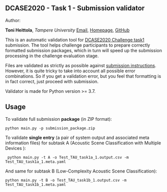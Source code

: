 DCASE2020 - Task 1 - Submission validator
-----------------------------------------

Author:

**Toni Heittola**, *Tampere University* 
[Email](mailto:toni.heittola@tuni.fi), 
[Homepage](http://www.cs.tut.fi/~heittolt/), 
[GitHub](https://github.com/toni-heittola)

This is an automatic validation tool for [DCASE2020 Challenge task1](http://dcase.community/challenge2020/task-acoustic-scene-classification) submission. 
The tool helps challenge participants to prepare correctly formatted submission packages, 
which in turn will speed up the submission processing in the challenge evaluation stage.

Files are validated as strictly as possible against [submission instructions](http://dcase.community/challenge2020/task-acoustic-scene-classification#submission). 
However, it is quite tricky to take into account all possible error combinations. 
So if you get a validation error, but you feel that formatting is in fact correct, 
just proceed with submission.

Validator is made for Python version >= 3.7.  
   
## Usage

To validate full submission **package** (in ZIP format):

    python main.py -p submission_package.zip

To validate **single entry** (a pair of system output and associated meta information files) for subtask A (Acoustic Scene Classification with Multiple Devices ):
   
     python main.py -t A -o Test_TAU_task1a_1.output.csv -m Test_TAU_task1a_1.meta.yaml
  
And same for subtask B (Low-Complexity Acoustic Scene Classification):  
    
    python main.py -t B -o Test_TAU_task1b_1.output.csv -m Test_TAU_task1b_1.meta.yaml
    
